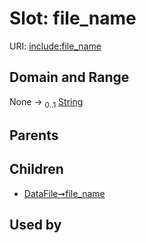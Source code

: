 
# Slot: file_name




URI: [include:file_name](https://w3id.org/include/file_name)


## Domain and Range

None &#8594;  <sub>0..1</sub> [String](types/String.md)

## Parents


## Children

 *  [DataFile➞file_name](DataFile_file_name.md)

## Used by

